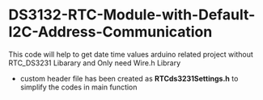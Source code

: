 # DS3132-RTC-Module-with-Default-I2C-Address-Communication
This code will help to get date time values arduino related project without RTC_DS3231 Libarary and Only need Wire.h Library

- custom header file has been created as **RTCds3231Settings.h** to simplify the codes in main function 
